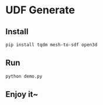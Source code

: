 # UDF Generate

## Install

```bash
pip install tqdm mesh-to-sdf open3d
```

## Run

```bash
python demo.py
```

## Enjoy it~

